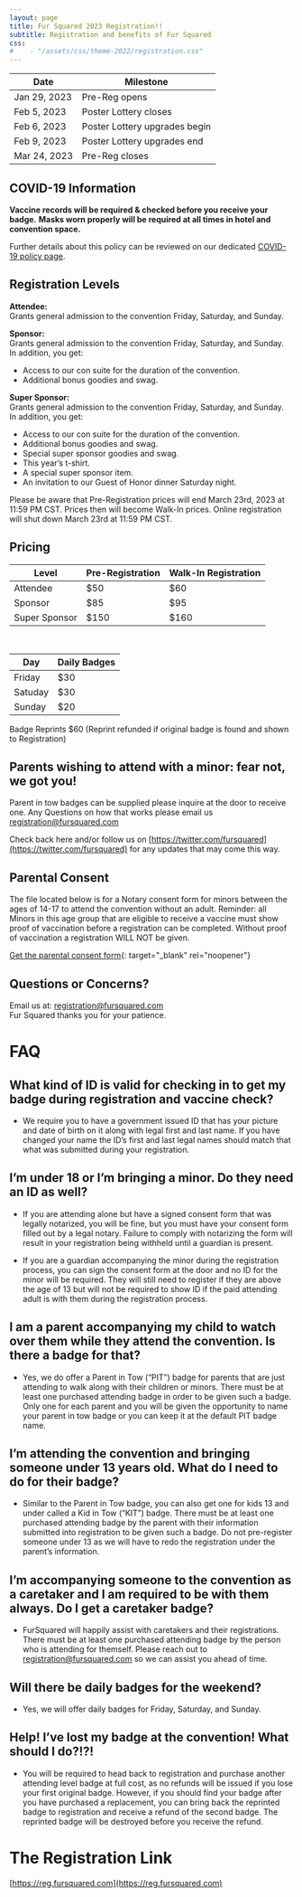 ```yaml
---
layout: page
title: Fur Squared 2023 Registration!!
subtitle: Registration and benefits of Fur Squared
css:
#    - "/assets/css/theme-2022/registration.css"
---
```


| Date | Milestone |
| --- | --- |
| Jan 29, 2023 | Pre-Reg opens |
| Feb 5, 2023 | Poster Lottery closes |
| Feb 6, 2023 | Poster Lottery upgrades begin |
| Feb 9, 2023 | Poster Lottery upgrades end |
| Mar 24, 2023 | Pre-Reg closes |

## COVID-19 Information

**Vaccine records will be required & checked before you receive your badge.** **Masks worn properly will be required at all times in hotel and convention space.**

Further details about this policy can be reviewed on our dedicated [COVID-19 policy page](/covid-policy).

## Registration Levels

**Attendee:**<br>Grants general admission to the convention Friday, Saturday, and Sunday.

**Sponsor:**<br>Grants general admission to the convention Friday, Saturday, and Sunday.<br>In addition, you get:

* Access to our con suite for the duration of the convention.
* Additional bonus goodies and swag.

**Super Sponsor:**<br>Grants general admission to the convention Friday, Saturday, and Sunday.<br>In addition, you get:

* Access to our con suite for the duration of the convention.
* Additional bonus goodies and swag.
* Special super sponsor goodies and swag.
* This year’s t-shirt.
* A special super sponsor item.
* An invitation to our Guest of Honor dinner Saturday night.

Please be aware that Pre-Registration prices will end March 23rd, 2023 at 11:59 PM CST. Prices then will become Walk-In prices. Online registration will shut down March 23rd at 11:59 PM CST.

## Pricing

| Level | Pre-Registration | Walk-In Registration |
| --- | --- | --- |
| Attendee | $50 | $60 |
| Sponsor | $85 | $95 |
| Super Sponsor | $150 | $160 |

&nbsp;

| Day | Daily Badges |
| --- | --- |
| Friday | $30 |
| Satuday | $30 |
| Sunday | $20 |

Badge Reprints $60 (Reprint refunded if original badge is found and shown to Registration)

## Parents wishing to attend with a minor: fear not, we got you\!

Parent in tow badges can be supplied please inquire at the door to receive one. Any Questions on how that works please email us [registration@fursquared.com](mailto:registration@fursquared.com)

Check back here and/or follow us on [https://twitter.com/fursquared](https://twitter.com/fursquared) for any updates that may come this way.

## Parental Consent

The file located below is for a Notary consent form for minors between the ages of 14-17 to attend the convention without an adult. Reminder: all Minors in this age group that are eligible to receive a vaccine must show proof of vaccination before a registration can be completed. Without proof of vaccination a registration WILL NOT be given.

[Get the parental consent form](https://docs.google.com/document/d/1BDVSTUA_VEBAOYD_VgRfCxz_o4K1o3Xg5ZRDSsEmp4c/edit){: target="_blank" rel="noopener"}

## Questions or Concerns?

Email us at: [registration@fursquared.com](mailto:registration@fursquared.com)<br>Fur Squared thanks you for your patience.

# FAQ

## What kind of ID is valid for checking in to get my badge during registration and vaccine check?

- We require you to have a government issued ID that has your picture and date of birth on it along with legal first and last name. If you have changed your name the ID’s first and last legal names should match that what was submitted during your registration.

## I’m under 18 or I’m bringing a minor. Do they need an ID as well?

- If you are attending alone but have a signed consent form that was legally notarized, you will be fine, but you must have your consent form filled out by a legal notary. Failure to comply with notarizing the form will result in your registration being withheld until a guardian is present.

- If you are a guardian accompanying the minor during the registration process, you can sign the consent form at the door and no ID for the minor will be required. They will still need to register if they are above the age of 13 but will not be required to show ID if the paid attending adult is with them during the registration process.

## I am a parent accompanying my child to watch over them while they attend the convention. Is there a badge for that?

- Yes, we do offer a Parent in Tow (“PIT”) badge for parents that are just attending to walk along with their children or minors. There must be at least one purchased attending badge in order to be given such a badge. Only one for each parent and you will be given the opportunity to name your parent in tow badge or you can keep it at the default PIT badge name.

## I’m attending the convention and bringing someone under 13 years old. What do I need to do for their badge?

- Similar to the Parent in Tow badge, you can also get one for kids 13 and under called a Kid in Tow (“KIT”) badge. There must be at least one purchased attending badge by the parent with their information submitted into registration to be given such a badge.  Do not pre-register someone under 13 as we will have to redo the registration under the parent’s information.

## I’m accompanying someone to the convention as a caretaker and I am required to be with them always. Do I get a caretaker badge?

- FurSquared will happily assist with caretakers and their registrations. There must be at least one purchased attending badge by the person who is attending for themself. Please reach out to registration@fursquared.com so we can assist you ahead of time.

## Will there be daily badges for the weekend?

- Yes, we will offer daily badges for Friday, Saturday, and Sunday.

## Help! I’ve lost my badge at the convention! What should I do?!?!

- You will be required to head back to registration and purchase another attending level badge at full cost, as no refunds will be issued if you lose your first original badge. However, if you should find your badge after you have purchased a replacement, you can bring back the reprinted badge to registration and receive a refund of the second badge. The reprinted badge will be destroyed before you receive the refund.

# The Registration Link

[https://reg.fursquared.com](https://reg.fursquared.com)
